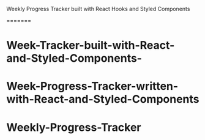 Weekly Progress Tracker built with React Hooks and Styled Components 

=======
# Week-Tracker-built-with-React-and-Styled-Components-
# Week-Progress-Tracker-written-with-React-and-Styled-Components
# Weekly-Progress-Tracker
